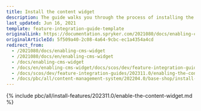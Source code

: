 ```yaml
---
title: Install the content widget
description: The guide walks you through the process of installing the Content Widget feature in the project.
last_updated: Jun 16, 2021
template: feature-integration-guide-template
originalLink: https://documentation.spryker.com/2021080/docs/enabling-cms-widget
originalArticleId: 5f509a40-2c08-4a64-9cbc-ec1a4354a4cd
redirect_from:
  - /2021080/docs/enabling-cms-widget
  - /2021080/docs/en/enabling-cms-widget
  - /docs/enabling-cms-widget
  - /docs/en/enabling-cms-widget/docs/scos/dev/feature-integration-guides/202200.0/enabling-the-content-widget.html
  - /docs/scos/dev/feature-integration-guides/202311.0/enabling-the-content-widget.html
  - /docs/pbc/all/content-management-system/202204.0/base-shop/install-and-upgrade/install-the-content-widget.html
---
```


{% include pbc/all/install-features/202311.0/enable-the-content-widget.md %} <!-- To edit, see /_includes/pbc/all/install-features/202311.0/enable-the-content-widget.md -->
